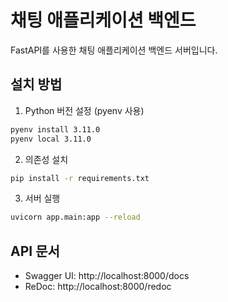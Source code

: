 # 채팅 애플리케이션 백엔드

FastAPI를 사용한 채팅 애플리케이션 백엔드 서버입니다.

## 설치 방법

1. Python 버전 설정 (pyenv 사용)
```bash
pyenv install 3.11.0
pyenv local 3.11.0
```

2. 의존성 설치
```bash
pip install -r requirements.txt
```

3. 서버 실행
```bash
uvicorn app.main:app --reload
```

## API 문서

- Swagger UI: http://localhost:8000/docs
- ReDoc: http://localhost:8000/redoc 